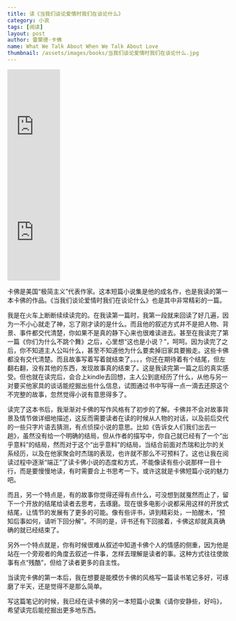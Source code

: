 ```yaml
---
title: 读《当我们谈论爱情时我们在谈论什么》 
category: 小说  
tags: [阅读]  
layout: post  
author: 雷蒙德·卡佛   
name: What We Talk About When We Talk About Love
thumbnail: /assets/images/books/当我们谈论爱情时我们在谈论什么.jpg
---
```



<div class="amazon-buy">
    <div>
        <div class="kindle"></div>
        <iframe src="https://rcm-cn.amazon-adsystem.com/e/cm?lt1=_blank&bc1=000000&IS2=1&bg1=FFFFFF&fc1=000000&lc1=0000FF&t=read02-23&o=28&p=8&l=as4&m=amazon&f=ifr&ref=ss_til&asins=B00EC431SI" style="width:120px;height:240px;" scrolling="no" marginwidth="0" marginheight="0" frameborder="0"></iframe>
    </div>
    <div>
        <div class="paper"></div>
        <iframe src="https://rcm-cn.amazon-adsystem.com/e/cm?lt1=_blank&bc1=000000&IS2=1&bg1=FFFFFF&fc1=000000&lc1=0000FF&t=read02-23&o=28&p=8&l=as4&m=amazon&f=ifr&ref=ss_til&asins=B0034KZSSW" style="width:120px;height:240px;" scrolling="no" marginwidth="0" marginheight="0" frameborder="0"></iframe>
    </div>
</div>

卡佛是美国“极简主义”代表作家。这本短篇小说集是他的成名作，也是我读的第一本卡佛的作品。《当我们谈论爱情时我们在谈论什么》也是其中非常精彩的一篇。

我是在火车上断断续续读完的。在我读第一篇时，我第一段就来回读了好几遍，因为一不小心就走了神，忘了刚才读的是什么。而且他的叙述方式并不是把人物、背景、事件都交代清楚，你如果不是真的静下心来也很难读进去。甚至在我读完了第一篇《你们为什么不跳个舞》之后，心里想“这也是小说？”，呵呵。因为读完了之后，你不知道主人公叫什么，甚至不知道他为什么要卖掉旧家具要搬走。这些卡佛都没有交代清楚。而且故事写着写着就结束了。。。，你还在期待着有个结尾，但左翻右翻，没有其他的东西，发现故事真的结束了。这是我读完第一篇之后的真实感受。但也就在读完后，会合上kindle去回想，主人公到底经历了什么，从他与另一对要买他家具的谈话能挖掘出些什么信息，试图通过书中写得一点一滴去还原这个不完整的故事，忽然觉得小说有意思得多了。

读完了这本书后，我渐渐对卡佛的写作风格有了初步的了解。卡佛并不会对故事背景及情节做详细地描述，这反而需要读者在读的时候从人物的对话，以及前后交代的一些只字片语去猜测，有点侦探小说的意思。比如《告诉女人们我们出去一趟》，虽然没有给一个明确的结局，但从作者的描写中，你自己就已经有了一个“出乎意料”的结局，然而对于这个“出乎意料”的结局，当结合前面对杰瑞和比尔的关系经历，以及在他家聚会时杰瑞的表现，也许就不那么不可预料了。这也让我在阅读过程中逐渐“端正”了读卡佛小说的态度和方式，不能像读有些小说那样一目十行，而是要慢慢地读，有时需要合上书思考一下。或许这就是卡佛短篇小说的魅力吧。

而且，另一个特点是，有的故事你觉得还得有点什么，可没想到就戛然而止了，留下一个开放的结尾给读者去思考，去琢磨。现在很多电影小说都采用这样的开放式结尾，让情节的发展有了更多的可能。像有些评书，讲到精彩处，一拍醒木，“预知后事如何，请听下回分解”。不同的是，评书还有下回接着，卡佛这却就真真确确的就已经结束了。

另外一个特点就是，你有时候很难从叙述中知道卡佛个人的情感的侧重，因为他是站在一个旁观者的角度去叙述一件事，怎样去理解是读者的事。这种方式往往使故事有点“残酷”，但给了读者更多的自主性。

当读完卡佛的第一本后，我在想要是能模仿卡佛的风格写一篇读书笔记多好，可琢磨了半天，还是觉得不是那么简单。

写这篇笔记的时候，我已经在读卡佛的另一本短篇小说集《请你安静些，好吗》，希望读完后能挖掘出更多地东西。

